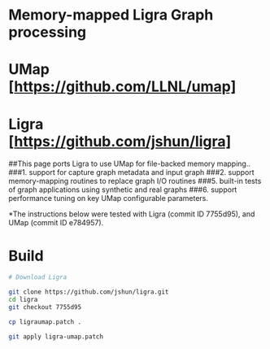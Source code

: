 # Memory-mapped Ligra Graph processing


# UMap [https://github.com/LLNL/umap]

# Ligra [https://github.com/jshun/ligra]

##This page ports Ligra to use UMap for file-backed memory mapping..
###1. support for capture graph metadata and input graph
###2. support memory-mapping routines to replace graph I/O routines
###5. built-in tests of graph applications using synthetic and real graphs
###6. support performance tuning on key UMap configurable parameters.

*The instructions below were tested with Ligra (commit ID 7755d95), and UMap (commit ID e784957).

# Build

```bash
# Download Ligra

git clone https://github.com/jshun/ligra.git
cd ligra
git checkout 7755d95

cp ligraumap.patch .

git apply ligra-umap.patch

```

